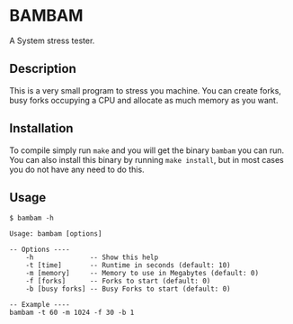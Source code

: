 # BAMBAM

A System stress tester.

## Description

This is a very small program to stress you machine.
You can create forks, busy forks occupying a CPU and allocate as much memory as
you want.

## Installation

To compile simply run `make` and you will get the binary `bambam` you can run.
You can also install this binary by running `make install`, but in most cases
you do not have any need to do this.

## Usage

    $ bambam -h

    Usage: bambam [options]

    -- Options ----
    	-h              -- Show this help
    	-t [time]       -- Runtime in seconds (default: 10)
    	-m [memory]     -- Memory to use in Megabytes (default: 0)
     	-f [forks]      -- Forks to start (default: 0)
    	-b [busy forks] -- Busy Forks to start (default: 0)

    -- Example ----
    bambam -t 60 -m 1024 -f 30 -b 1
